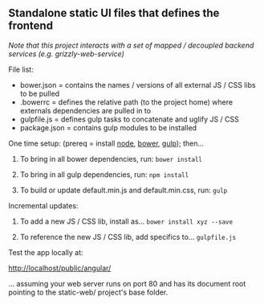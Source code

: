 ## Standalone static UI files that defines the frontend 
*Note that this project interacts with a set of mapped / decoupled backend services (e.g. grizzly-web-service)*

File list:
* bower.json = contains the names / versions of all external JS / CSS libs to be pulled
* .bowerrc = defines the relative path (to the project home) where externals dependencies are pulled in to
* gulpfile.js = defines gulp tasks to concatenate and uglify JS / CSS
* package.json = contains gulp modules to be installed

One time setup: (prereq = install [node](https://nodejs.org), [bower](https://bower.io), [gulp](http://gulpjs.com/)); then...

1. To bring in all bower dependencies, run:
`bower install`

2. To bring in all gulp dependencies, run:
`npm install`

3. To build or update default.min.js and default.min.css, run:
`gulp`

Incremental updates:

1. To add a new JS / CSS lib, install as...
`bower install xyz --save`

2. To reference the new JS / CSS lib, add specifics to...
`gulpfile.js`

Test the app locally at:

<http://localhost/public/angular/>

... assuming your web server runs on port 80 and has its document root pointing to the static-web/ project's base folder.
